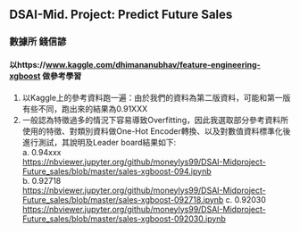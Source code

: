 ## DSAI-Mid. Project: Predict Future Sales ##
### 數據所 錢信諺 ###
#### 以https://www.kaggle.com/dhimananubhav/feature-engineering-xgboost 做參考學習

1. 以Kaggle上的參考資料跑一遍：由於我們的資料為第二版資料，可能和第一版有些不同，跑出來的結果為0.91XXX
2. 一般認為特徵過多的情況下容易導致Overfitting，因此我選取部分參考資料所使用的特徵、對類別資料做One-Hot Encoder轉換、以及對數值資料標準化後進行測試，其說明及Leader board結果如下:  
    a. 0.94xxx  
    https://nbviewer.jupyter.org/github/moneylys99/DSAI-Midproject-Future_sales/blob/master/sales-xgboost-094.ipynb  
    b. 0.92718  
    https://nbviewer.jupyter.org/github/moneylys99/DSAI-Midproject-Future_sales/blob/master/sales-xgboost-092718.ipynb 
    c. 0.92030
    https://nbviewer.jupyter.org/github/moneylys99/DSAI-Midproject-Future_sales/blob/master/sales-xgboost-092030.ipynb
